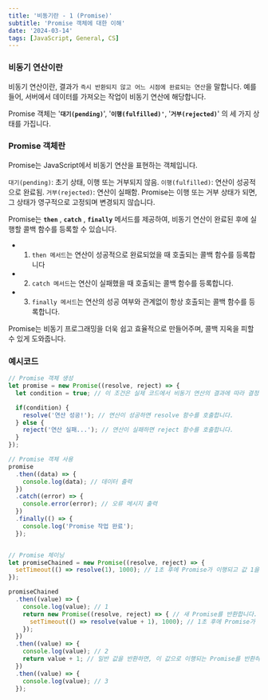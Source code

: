 ```yaml
---
title: '비동기란 - 1 (Promise)'
subtitle: 'Promise 객체에 대한 이해'
date: '2024-03-14'
tags: [JavaScript, General, CS]
---
```


### 비동기 연산이란 
비동기 연산이란, 결과가 `즉시 반환되지 않고 어느 시점에 완료되는 연산`을 말합니다. 예를 들어, 서버에서 데이터를 가져오는 작업이 비동기 연산에 해당합니다.

Promise 객체는 '**`대기(pending)`**', '**`이행(fulfilled)'`**, '**`거부(rejected)`**' 의 세 가지 상태를 가집니다.

### Promise 객체란
Promise는 JavaScript에서 비동기 연산을 표현하는 객체입니다. 

`대기(pending)`: 초기 상태, 이행 또는 거부되지 않음.
`이행(fulfilled)`: 연산이 성공적으로 완료됨.
`거부(rejected)`: 연산이 실패함.
Promise는 이행 또는 거부 상태가 되면, 그 상태가 영구적으로 고정되며 변경되지 않습니다.

Promise는 **`then`** , **`catch`** , **`finally`** 메서드를 제공하여, 비동기 연산이 완료된 후에 실행할 콜백 함수를 등록할 수 있습니다. 

- 1. `then 메서드`는 연산이 성공적으로 완료되었을 때 호출되는 콜백 함수를 등록합니다
- 2. `catch 메서드`는 연산이 실패했을 때 호출되는 콜백 함수를 등록합니다. 
- 3. `finally 메서드`는 연산의 성공 여부와 관계없이 항상 호출되는 콜백 함수를 등록합니다.

Promise는 비동기 프로그래밍을 더욱 쉽고 효율적으로 만들어주며, 콜백 지옥을 피할 수 있게 도와줍니다.

### 예시코드

```javascript
// Promise 객체 생성
let promise = new Promise((resolve, reject) => {
  let condition = true; // 이 조건은 실제 코드에서 비동기 연산의 결과에 따라 결정됩니다.

  if(condition) {
    resolve('연산 성공!'); // 연산이 성공하면 resolve 함수를 호출합니다.
  } else {
    reject('연산 실패...'); // 연산이 실패하면 reject 함수를 호출합니다.
  }
});

// Promise 객체 사용
promise
  .then((data) => {
    console.log(data); // 데이터 출력
  })
  .catch((error) => {
    console.error(error); // 오류 메시지 출력
  })
  .finally(() => {
    console.log('Promise 작업 완료');
  });


// Promise 체이닝 
let promiseChained = new Promise((resolve, reject) => {
  setTimeout(() => resolve(1), 1000); // 1초 후에 Promise가 이행되고 값 1을 반환합니다.
});

promiseChained
  .then((value) => {
    console.log(value); // 1
    return new Promise((resolve, reject) => { // 새 Promise를 반환합니다.
      setTimeout(() => resolve(value + 1), 1000); // 1초 후에 Promise가 이행되고 값 2를 반환합니다.
    });
  })
  .then((value) => {
    console.log(value); // 2
    return value + 1; // 일반 값을 반환하면, 이 값으로 이행되는 Promise를 반환하는 것과 같습니다.
  })
  .then((value) => {
    console.log(value); // 3
  });
```